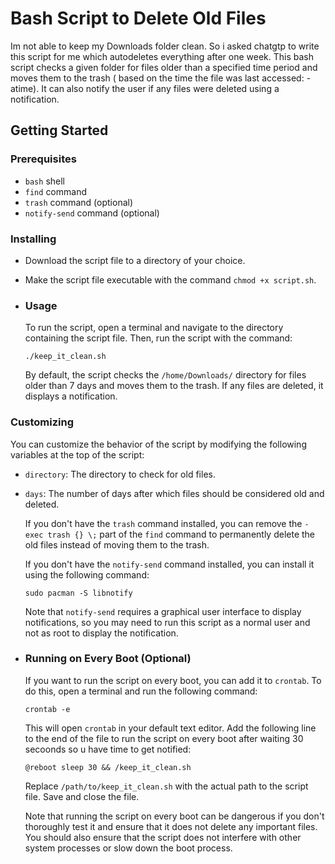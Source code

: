 # Bash Script to Delete Old Files  
    
  Im not able to keep my Downloads folder clean. So i asked chatgtp to write this script for me which autodeletes everything after one week. 
  This bash script checks a given folder for files older than a specified time period and moves them to the trash ( based on the time the file was last accessed: -atime). It can also notify the user if any files were deleted using a notification.  
## Getting Started  
### Prerequisites  
- `bash` shell  
- `find` command  
- `trash` command (optional)  
- `notify-send` command (optional)  
### Installing  
- Download the script file to a directory of your choice.  
- Make the script file executable with the command `chmod +x script.sh`.  
- ### Usage  
    
  To run the script, open a terminal and navigate to the directory containing the script file. Then, run the script with the command:  
        
  ```
  ./keep_it_clean.sh
  ```
    
  By default, the script checks the `/home/Downloads/` directory for files older than 7 days and moves them to the trash. If any files are deleted, it displays a notification.  
### Customizing  
    
  You can customize the behavior of the script by modifying the following variables at the top of the script:  
- `directory`: The directory to check for old files.  
- `days`: The number of days after which files should be considered old and deleted.  
    
  If you don't have the `trash` command installed, you can remove the `-exec trash {} \;` part of the `find` command to permanently delete the old files instead of moving them to the trash.  
    
  If you don't have the `notify-send` command installed, you can install it using the following command:  

    
  ```
  sudo pacman -S libnotify
  ```
    
  Note that `notify-send` requires a graphical user interface to display notifications, so you may need to run this script as a normal user and not as root to display the notification.  
- ### Running on Every Boot (Optional)  
    
  If you want to run the script on every boot, you can add it to `crontab`. To do this, open a terminal and run the following command:  
    

    
  ```
  crontab -e
  ```
    
  This will open `crontab` in your default text editor. Add the following line to the end of the file to run the script on every boot after waiting 30 secoonds so u have time to get notified:  

    
  ```
  @reboot sleep 30 && /keep_it_clean.sh
  ```
    
  Replace `/path/to/keep_it_clean.sh` with the actual path to the script file. Save and close the file.  
    
  Note that running the script on every boot can be dangerous if you don't thoroughly test it and ensure that it does not delete any important files. You should also ensure that the script does not interfere with other system processes or slow down the boot process.
